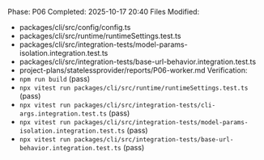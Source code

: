 Phase: P06
Completed: 2025-10-17 20:40
Files Modified:
- packages/cli/src/config/config.ts
- packages/cli/src/runtime/runtimeSettings.test.ts
- packages/cli/src/integration-tests/model-params-isolation.integration.test.ts
- packages/cli/src/integration-tests/base-url-behavior.integration.test.ts
- project-plans/statelessprovider/reports/P06-worker.md
Verification:
- `npm run build` (pass)
- `npx vitest run packages/cli/src/runtime/runtimeSettings.test.ts` (pass)
- `npx vitest run packages/cli/src/integration-tests/cli-args.integration.test.ts` (pass)
- `npx vitest run packages/cli/src/integration-tests/model-params-isolation.integration.test.ts` (pass)
- `npx vitest run packages/cli/src/integration-tests/base-url-behavior.integration.test.ts` (pass)
